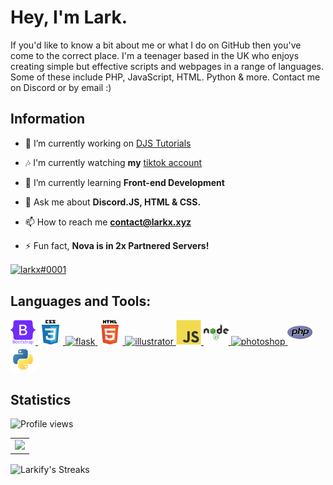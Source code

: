 # Hey, I'm Lark.
If you'd like to know a bit about me or what I do on GitHub then you've come to the correct place. I'm a teenager based in the UK who enjoys creating simple but effective scripts and webpages in a range of languages. Some of these include PHP, JavaScript, HTML. Python & more. Contact me on Discord or by email :)


## Information

- 🔭 I’m currently working on [DJS Tutorials](https://larkx.xyz/s/youtube)

- 🎶 I'm currently watching **my** [tiktok account](https://larkx.xyz/s/tiktok)

- 🌱 I’m currently learning **Front-end Development**

- 💬 Ask me about **Discord.JS, HTML & CSS.**

- 📫 How to reach me **contact@larkx.xyz**

- ⚡ Fun fact, **Nova is in 2x Partnered Servers!**

<a href="https://discord.bio/p/larkx"><p><img align="center" src="https://discord.c99.nl/widget/theme-3/507585837802848257.png" alt="larkx#0001"/></a>


## Languages and Tools:
<p align="left"> <a href="https://getbootstrap.com" target="_blank"> <img src="https://raw.githubusercontent.com/devicons/devicon/master/icons/bootstrap/bootstrap-plain-wordmark.svg" alt="bootstrap" width="40" height="40"/> </a> <a href="https://www.w3schools.com/css/" target="_blank"> <img src="https://raw.githubusercontent.com/devicons/devicon/master/icons/css3/css3-original-wordmark.svg" alt="css3" width="40" height="40"/> </a> <a href="https://flask.palletsprojects.com/" target="_blank"> <img src="https://www.vectorlogo.zone/logos/pocoo_flask/pocoo_flask-icon.svg" alt="flask" width="40" height="40"/> </a> <a href="https://www.w3.org/html/" target="_blank"> <img src="https://raw.githubusercontent.com/devicons/devicon/master/icons/html5/html5-original-wordmark.svg" alt="html5" width="40" height="40"/> </a> <a href="https://www.adobe.com/in/products/illustrator.html" target="_blank"> <img src="https://www.vectorlogo.zone/logos/adobe_illustrator/adobe_illustrator-icon.svg" alt="illustrator" width="40" height="40"/> </a> <a href="https://developer.mozilla.org/en-US/docs/Web/JavaScript" target="_blank"> <img src="https://raw.githubusercontent.com/devicons/devicon/master/icons/javascript/javascript-original.svg" alt="javascript" width="40" height="40"/> </a> <a href="https://nodejs.org" target="_blank"> <img src="https://raw.githubusercontent.com/devicons/devicon/master/icons/nodejs/nodejs-original-wordmark.svg" alt="nodejs" width="40" height="40"/> </a> <a href="https://www.photoshop.com/en" target="_blank"> <img src="https://upload.wikimedia.org/wikipedia/commons/thumb/a/af/Adobe_Photoshop_Mobile_icon.svg/1049px-Adobe_Photoshop_Mobile_icon.svg.png" alt="photoshop" width="40" height="40"/> </a> <a href="https://www.php.net" target="_blank"> <img src="https://raw.githubusercontent.com/devicons/devicon/master/icons/php/php-original.svg" alt="php" width="40" height="40"/> </a> <a href="https://www.python.org" target="_blank"> <img src="https://raw.githubusercontent.com/devicons/devicon/master/icons/python/python-original.svg" alt="python" width="40" height="40"/> </a> </p>


## Statistics

![Profile views](https://komarev.com/ghpvc/?username=Larkify&style=flat-square&color=blueviolet)
<table>
  <tr>
    <td align="center" style="padding=0;width=50%;">
      <img src="https://github-readme-stats.vercel.app/api/?username=Larkify&show_icons=true&bg_color=1f1d2e&text_color=fdfdfd&icon_color=81aab4&hide_border=true&hide_title=true&count_private=true" />
    </td>
    <!-- <td align="center" style="padding=0;width=50%;">
      <img src="https://github-readme-stats.quantumlytangled.vercel.app/api/top-langs/?username=Larkify&layout=compact&show_icons=true&bg_color=00000000&hide_border=true" />
    </td> -->
  </tr>
</table>

<p><img align="center" src="https://github-readme-streak-stats.herokuapp.com/?user=larkify&theme=dark&currStreakNumber=EB6F92&background=1f1d2e&border=FAF4ED&ring=F5C076&fire=EA9A97&currStreakLabel=9CCFD8" alt="Larkify's Streaks"/></p>




<!--
**Larkify/Larkify** is a ✨ _special_ ✨ repository because its `README.md` (this file) appears on your GitHub profile.

Here are some ideas to get you started:

- 🔭 I’m currently working on ...
- 🌱 I’m currently learning ...
- 👯 I’m looking to collaborate on ...
- 🤔 I’m looking for help with ...
- 💬 Ask me about ...
- 📫 How to reach me: ...
- 😄 Pronouns: ...
- ⚡ Fun fact: ...
-->
